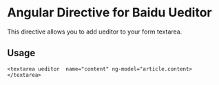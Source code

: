 # Angular Directive for Baidu Ueditor

This directive allows you to add ueditor to  your form textarea.

## Usage

	<textarea ueditor  name="content" ng-model="article.content></textarea>
